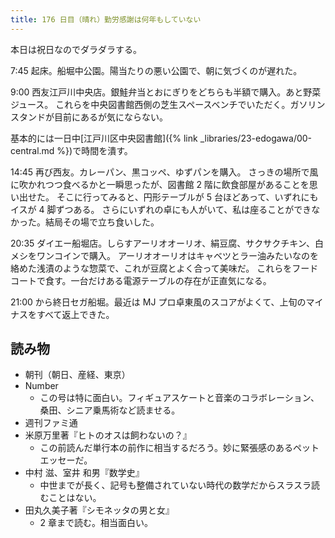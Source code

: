 ```yaml
---
title: 176 日目（晴れ）勤労感謝は何年もしていない
---
```


本日は祝日なのでダラダラする。

7:45 起床。船堀中公園。陽当たりの悪い公園で、朝に気づくのが遅れた。

9:00 西友江戸川中央店。銀鮭弁当とおにぎりをどちらも半額で購入。あと野菜ジュース。
これらを中央図書館西側の芝生スペースベンチでいただく。ガソリンスタンドが目前にあるが気にならない。

基本的には一日中[江戸川区中央図書館]({% link _libraries/23-edogawa/00-central.md %})で時間を潰す。

14:45 再び西友。カレーパン、黒コッペ、ゆずパンを購入。
さっきの場所で風に吹かれつつ食べるかと一瞬思ったが、図書館 2 階に飲食部屋があることを思い出せた。
そこに行ってみると、円形テーブルが 5 台ほどあって、いずれにもイスが 4 脚ずつある。
さらにいずれの卓にも人がいて、私は座ることができなかった。結局その場で立ち食いした。

20:35 ダイエー船堀店。しらすアーリオオーリオ、絹豆腐、サクサクチキン、白メシをワンコインで購入。
アーリオオーリオはキャベツとラー油みたいなのを絡めた浅漬のような惣菜で、これが豆腐とよく合って美味だ。
これらをフードコートで食す。一台だけある電源テーブルの存在が正直気になる。

21:00 から終日セガ船堀。最近は MJ プロ卓東風のスコアがよくて、上旬のマイナスをすべて返上できた。

## 読み物

* 朝刊（朝日、産経、東京）
* Number
  * この号は特に面白い。フィギュアスケートと音楽のコラボレーション、桑田、シニア乗馬術など読ませる。
* 週刊ファミ通
* 米原万里著『ヒトのオスは飼わないの？』
  * この前読んだ単行本の前作に相当するだろう。妙に緊張感のあるペットエッセーだ。
* 中村 滋、室井 和男『数学史』
  * 中世までが長く、記号も整備されていない時代の数学だからスラスラ読むことはない。
* 田丸久美子著『シモネッタの男と女』
  * 2 章まで読む。相当面白い。

